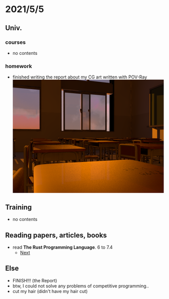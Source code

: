 # 2021/5/5

## Univ.
### courses
- no contents

### homework
- finished writing the report about my CG art written with POV-Ray 
    ![img](./img_folder/CG_ClassRoom.png)

## Training
- no contents

## Reading papers, articles, books
- read **The Rust Programming Language**. 6 to 7.4
    - [Next](https://doc.rust-jp.rs/book-ja/ch07-05-separating-modules-into-different-files.html)

## Else
- FINISH!!! (the Report)
- btw, I could not solve any problems of competitive programming..
- cut my hair (didn't have my hair cut)
